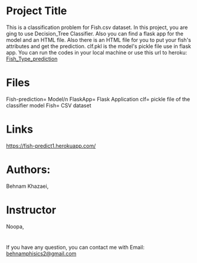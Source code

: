# Project Title

This is a classification problem for Fish.csv dataset. In this project, you are ging to use Decision_Tree Classifier. Also you can find a flask app for the model and an HTML file.
Also there is an HTML file for you to put your fish's attributes and get the prediction. clf.pkl is the model's pickle file use in flask app. You can run the codes in your local 
machine or use this url to heroku: [Fish_Type_prediction](https://fish-predict1.herokuapp.com/)

# Files
Fish-prediction= Model/n
FlaskApp= Flask Application
clf= pickle file of the classifier model
Fish= CSV dataset

# Links

https://fish-predict1.herokuapp.com/
# Authors:
Behnam Khazaei,

# Instructor
Noopa,
 #
If you have any question, you can contact me with Email: behnamphisics2@gmail.com

